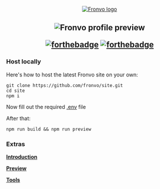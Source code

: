 <p align='center'><a href='https://fronvo.vercel.app'><img src='https://raw.githubusercontent.com/Fronvo/server/master/.github/email/fronvo-logo-large.png' alt='Fronvo logo'><a/></p>

<h2 align='center'>

<img src='https://raw.githubusercontent.com/Fronvo/site/master/.github/assets/intro.png' alt='Fronvo profile preview'>

[![forthebadge](https://forthebadge.com/images/badges/uses-html.svg)](https://forthebadge.com)
[![forthebadge](https://forthebadge.com/images/badges/built-with-love.svg)](https://forthebadge.com)

</h2>

### Host locally

Here's how to host the latest Fronvo site on your own:

```
git clone https://github.com/fronvo/site.git
cd site
npm i
```

Now fill out the required [.env](https://github.com/Fronvo/fronvo/blob/master/.env.example) file

After that:

```
npm run build && npm run preview
```

### Extras

**[Introduction](https://github.com/Fronvo/site/blob/master/.github/markdown/INTRODUCTION.md)**

**[Preview](https://github.com/Fronvo/site/blob/master/.github/markdown/PREVIEW.md)**

**[Tools](https://github.com/Fronvo/site/blob/master/.github/markdown/TOOLS.md)**
